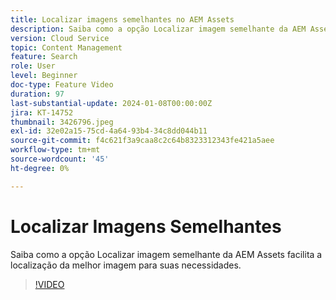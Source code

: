 ```yaml
---
title: Localizar imagens semelhantes no AEM Assets
description: Saiba como a opção Localizar imagem semelhante da AEM Assets facilita a localização da melhor imagem para suas necessidades.
version: Cloud Service
topic: Content Management
feature: Search
role: User
level: Beginner
doc-type: Feature Video
duration: 97
last-substantial-update: 2024-01-08T00:00:00Z
jira: KT-14752
thumbnail: 3426796.jpeg
exl-id: 32e02a15-75cd-4a64-93b4-34c8dd044b11
source-git-commit: f4c621f3a9caa8c2c64b8323312343fe421a5aee
workflow-type: tm+mt
source-wordcount: '45'
ht-degree: 0%

---
```


# Localizar Imagens Semelhantes

Saiba como a opção Localizar imagem semelhante da AEM Assets facilita a localização da melhor imagem para suas necessidades.

>[!VIDEO](https://video.tv.adobe.com/v/3426796/?learn=on)
